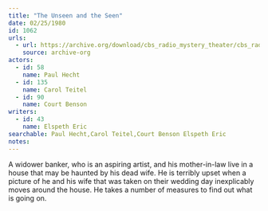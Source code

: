 ```yaml
---
title: "The Unseen and the Seen"
date: 02/25/1980
id: 1062
urls: 
  - url: https://archive.org/download/cbs_radio_mystery_theater/cbs_radio_mystery_theater-1051-1100.zip/cbs_radio_mystery_theater-1051-1100%2Fcbsrmt_1062_the_unseen_and_the_seen.mp3
    source: archive-org
actors:  
  - id: 58
    name: Paul Hecht  
  - id: 135
    name: Carol Teitel  
  - id: 90
    name: Court Benson
writers:  
  - id: 43
    name: Elspeth Eric
searchable: Paul Hecht,Carol Teitel,Court Benson Elspeth Eric
notes:  
---
```

A widower banker, who is an aspiring artist, and his mother-in-law live in a house that may be haunted by his dead wife. He is terribly upset when a picture of he and his wife that was taken on their wedding day inexplicably moves around the house. He takes a number of measures to find out what is going on.